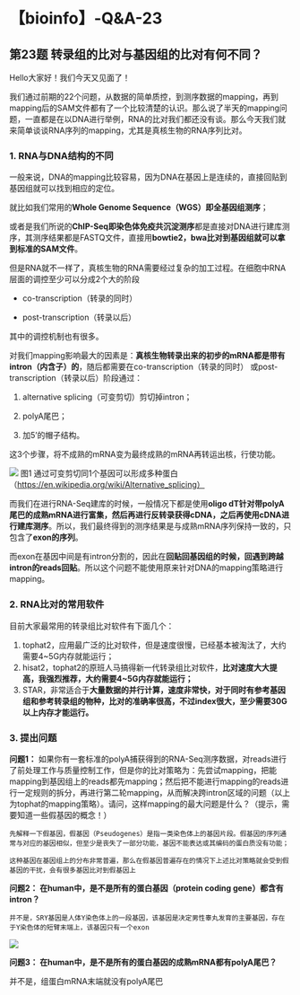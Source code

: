 # 【bioinfo】-Q&A-23

## 第23题 转录组的比对与基因组的比对有何不同？
Hello大家好！我们今天又见面了！

我们通过前期的22个问题，从数据的简单质控，到测序数据的mapping，再到mapping后的SAM文件都有了一个比较清楚的认识。那么说了半天的mapping问题，一直都是在以DNA进行举例，RNA的比对我们都还没有谈。那么今天我们就来简单谈谈RNA序列的mapping，尤其是真核生物的RNA序列比对。

### 1. RNA与DNA结构的不同
一般来说，DNA的mapping比较容易，因为DNA在基因上是连续的，直接回贴到基因组就可以找到相应的定位。

就比如我们常用的**Whole Genome Sequence（WGS）即全基因组测序**；

或者是我们所说的**ChIP-Seq即染色体免疫共沉淀测序**都是直接对DNA进行建库测序，其测序结果都是FASTQ文件，直接用**bowtie2，bwa比对到基因组就可以拿到标准的SAM文件**。

但是RNA就不一样了，真核生物的RNA需要经过复杂的加工过程。在细胞中RNA层面的调控至少可以分成2个大的阶段

* co-transcription（转录的同时）

* post-transcription（转录以后）

其中的调控机制也有很多。

对我们mapping影响最大的因素是：**真核生物转录出来的初步的mRNA都是带有intron（内含子）的**，随后都需要在co-transcription（转录的同时） 或post-transcription（转录以后）阶段通过：

1. alternative splicing（可变剪切）剪切掉intron；

2. polyA尾巴；

3. 加5’的帽子结构。

这3个步骤，将不成熟的mRNA变为最终成熟的mRNA再转运出核，行使功能。

![](1.jpg)
图1 通过可变剪切同1个基因可以形成多种蛋白（https://en.wikipedia.org/wiki/Alternative_splicing）

而我们在进行RNA-Seq建库的时候，一般情况下都是使用**oligo dT针对带polyA尾巴的成熟mRNA进行富集，然后再进行反转录获得cDNA，之后再使用cDNA进行建库测序**。所以，我们最终得到的测序结果是与成熟mRNA序列保持一致的，只包含了**exon的序列**。

而exon在基因中间是有intron分割的，因此在**回贴回基因组的时候，回遇到跨越intron的reads回贴**。所以这个问题不能使用原来针对DNA的mapping策略进行mapping。

### 2. RNA比对的常用软件
目前大家最常用的转录组比对软件有下面几个：

1. tophat2，应用最广泛的比对软件，但是速度很慢，已经基本被淘汰了，大约需要4~5G内存就能运行；
2. hisat2，tophat2的原班人马搞得新一代转录组比对软件，**比对速度大大提高，我强烈推荐，大约需要4~5G内存就能运行；**
3. STAR，非常适合于**大量数据的并行计算，速度非常快，对于同时有参考基因组和参考转录组的物种，比对的准确率很高，不过index很大，至少需要30G以上内存才能运行。**

### 3. 提出问题
**问题1：**
如果你有一套标准的polyA捕获得到的RNA-Seq测序数据，对reads进行了前处理工作与质量控制工作，但是你的比对策略为：先尝试mapping，把能mapping到基因组上的reads都先mapping；然后把不能进行mapping的reads进行一定规则的拆分，再进行第二轮mapping，从而解决跨intron区域的问题（以上为tophat的mapping策略）。请问，这样mapping的最大问题是什么？（提示，需要知道一些假基因的概念！）
```
先解释一下假基因，假基因（Pseudogenes）是指一类染色体上的基因片段。假基因的序列通常与对应的基因相似，但至少是丧失了一部分功能，基因不能表达或其编码的蛋白质没有功能；

这种基因在基因组上的分布非常普遍，那么在假基因普遍存在的情况下上述比对策略就会受到假基因的干扰，会有很多基因比对到假基因上
```
**问题2：
在human中，是不是所有的蛋白基因（protein coding gene）都含有intron？**
```
并不是，SRY基因是人体Y染色体上的一段基因，该基因是决定男性睾丸发育的主要基因，存在于Y染色体的短臂末端上，该基因只有一个exon
```
![](2.png)

**问题3：
在human中，是不是所有的蛋白基因的成熟mRNA都有polyA尾巴？**

并不是，组蛋白mRNA末端就没有polyA尾巴

